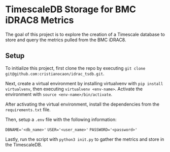 # TimescaleDB Storage for BMC iDRAC8 Metrics

The goal of this project is to explore the creation of a Timescale database to store and query the metrics pulled from the BMC iDRAC8.

## Setup

To initialize this project, first clone the repo by executing `git clone git@github.com:cristianocaon/idrac_tsdb.git`.

Next, create a virtual environment by installing virtualvenv with `pip install virtualvenv`, then executing `virtualvenv <env-name>`. Activate the environment with `source <env-name>/bin/activate`.

After activating the virtual environment, install the dependencies from the `requirements.txt` file.

Then, setup a `.env` file with the following information:

`DBNAME='<db_name>'`
`USER='<user_name>'`
`PASSWORD='<password>'`

Lastly, run the script with `python3 init.py` to gather the metrics and store in the TimescaleDB.







